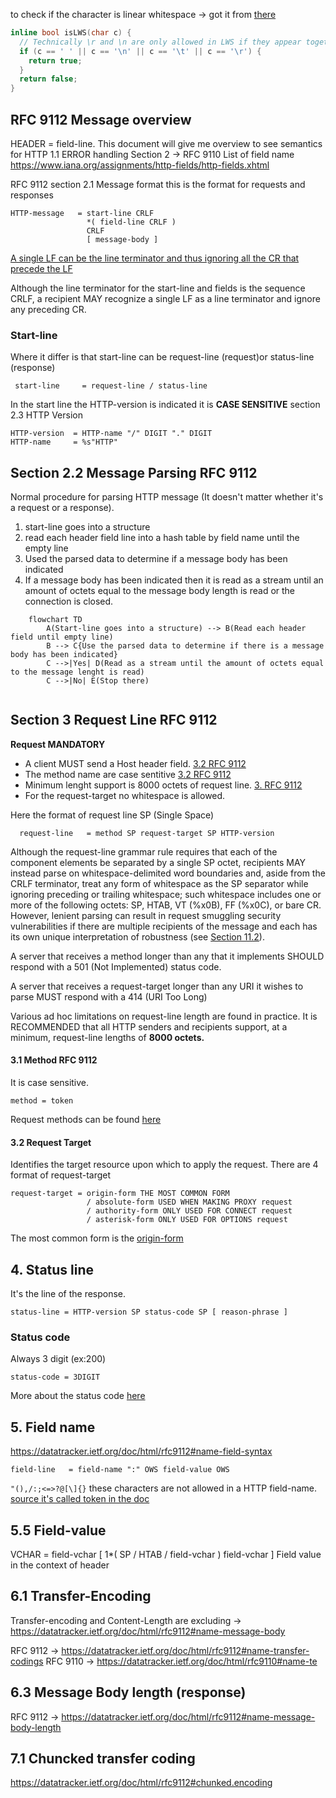 to check if the character is linear whitespace -> got it from [there](https://github.com/facebook/proxygen/blob/main/proxygen/lib/http/HTTPHeaders.h#L32C1-L38C2)
```c++
inline bool isLWS(char c) {
  // Technically \r and \n are only allowed in LWS if they appear together.
  if (c == ' ' || c == '\n' || c == '\t' || c == '\r') {
    return true;
  }
  return false;
}
```

## RFC 9112 Message overview
HEADER = field-line.
This document will give me overview to see semantics for HTTP 1.1
ERROR handling Section 2 -> RFC 9110
List of field name https://www.iana.org/assignments/http-fields/http-fields.xhtml

RFC 9112 section 2.1 Message format this is the format for requests and responses
```
HTTP-message   = start-line CRLF
                 *( field-line CRLF )
                 CRLF
                 [ message-body ]
```
[A single LF can be the line terminator and thus ignoring all the CR that precede the LF ](https://datatracker.ietf.org/doc/html/rfc9112#section-2.2-3)

Although the line terminator for the start-line and fields is the sequence CRLF, a recipient MAY recognize a single LF as a line terminator and ignore any preceding CR.

### Start-line
Where it differ is that start-line can be request-line (request)or status-line (response)
```
 start-line     = request-line / status-line
```

In the start line the HTTP-version is indicated it is **CASE SENSITIVE** section 2.3 HTTP Version
```
HTTP-version  = HTTP-name "/" DIGIT "." DIGIT
HTTP-name     = %s"HTTP"
```
## Section 2.2 Message Parsing RFC 9112
Normal procedure for parsing HTTP message (It doesn't matter whether it's a request or a response).
1. start-line goes into a structure
2. read each header field line into a hash table by field name until the empty line
3. Used the parsed data to determine if a message body has been indicated
4. If a message body has been indicated then it is read as a stream until an amount of octets equal to the message body length is read or the connection is closed.

```mermaid
	flowchart TD
		A(Start-line goes into a structure) --> B(Read each header field until empty line)
		B --> C{Use the parsed data to determine if there is a message body has been indicated}
		C -->|Yes| D(Read as a stream until the amount of octets equal to the message lenght is read)
		C -->|No| E(Stop there)
		
```

## Section 3 Request Line RFC 9112
**Request MANDATORY**
- A client MUST send a Host header field. [3.2 RFC 9112](https://datatracker.ietf.org/doc/html/rfc9112#name-request-target)
- The method name are case sentitive [3.2 RFC 9112](https://datatracker.ietf.org/doc/html/rfc9112#name-method)
- Minimum lenght support is 8000 octets of request line. [3. RFC 9112](https://datatracker.ietf.org/doc/html/rfc9112#name-request-line)
- For the request-target no whitespace is allowed.

Here the format of request line SP (Single Space)
```
  request-line   = method SP request-target SP HTTP-version
```

Although the request-line grammar rule requires that each of the component elements be separated by a single SP octet, recipients MAY instead parse on whitespace-delimited word boundaries and, aside from the CRLF terminator, treat any form of whitespace as the SP separator while ignoring preceding or trailing whitespace; such whitespace includes one or more of the following octets: SP, HTAB, VT (%x0B), FF (%x0C), or bare CR. However, lenient parsing can result in request smuggling security vulnerabilities if there are multiple recipients of the message and each has its own unique interpretation of robustness (see [Section 11.2](https://datatracker.ietf.org/doc/html/rfc9112#request.smuggling)).

A server that receives a method longer than any that it implements SHOULD respond with a 501 (Not Implemented) status code.

A server that receives a request-target longer than any URI it wishes to parse MUST respond with a 414 (URI Too Long)

Various ad hoc limitations on request-line length are found in practice. It is RECOMMENDED that all HTTP senders and recipients support, at a minimum, request-line lengths of **8000 octets.**

#### 3.1  Method RFC 9112 
It is case sensitive.
```
method = token
```
Request methods can be found [here](https://datatracker.ietf.org/doc/html/rfc9110#name-methods)

#### 3.2 Request Target
Identifies the target resource upon which to apply the request.
There are 4 format of request-target
```
request-target = origin-form THE MOST COMMON FORM
                 / absolute-form USED WHEN MAKING PROXY request
                 / authority-form ONLY USED FOR CONNECT request
                 / asterisk-form ONLY USED FOR OPTIONS request
```
The most common form is the [origin-form](https://datatracker.ietf.org/doc/html/rfc9112#name-origin-form)

## 4. Status line
It's the line of the response.

```
status-line = HTTP-version SP status-code SP [ reason-phrase ]
```
### Status code
Always 3 digit (ex:200)
```
status-code = 3DIGIT
```
More about the status code [here](https://datatracker.ietf.org/doc/html/rfc9110#name-status-codes)

## 5. Field name
https://datatracker.ietf.org/doc/html/rfc9112#name-field-syntax
```
field-line   = field-name ":" OWS field-value OWS
```
`"(),/:;<=>?@[\]{}` these characters are not allowed in a HTTP field-name. [source it's called token in the doc](https://www.rfc-editor.org/rfc/rfc9110#name-tokens)
## 5.5 Field-value
VCHAR = field-vchar [ 1*( SP / HTAB / field-vchar ) field-vchar ]
Field value in the context of header

## 6.1 Transfer-Encoding
Transfer-encoding and Content-Length are excluding -> https://datatracker.ietf.org/doc/html/rfc9112#name-message-body

RFC 9112 -> https://datatracker.ietf.org/doc/html/rfc9112#name-transfer-codings
RFC 9110 -> https://datatracker.ietf.org/doc/html/rfc9110#name-te
## 6.3 Message Body length (response)
RFC 9112 -> https://datatracker.ietf.org/doc/html/rfc9112#name-message-body-length


## 7.1 Chuncked transfer coding

https://datatracker.ietf.org/doc/html/rfc9112#chunked.encoding